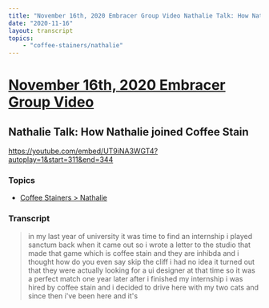 ```yaml
---
title: "November 16th, 2020 Embracer Group Video Nathalie Talk: How Nathalie joined Coffee Stain"
date: "2020-11-16"
layout: transcript
topics:
    - "coffee-stainers/nathalie"
---
```

# [November 16th, 2020 Embracer Group Video](../2020-11-16.md)
## Nathalie Talk: How Nathalie joined Coffee Stain
https://youtube.com/embed/UT9iNA3WGT4?autoplay=1&start=311&end=344

### Topics
* [Coffee Stainers > Nathalie](../topics/coffee-stainers/nathalie.md)

### Transcript

> in my last year of university it was time to find an internship i played sanctum back when it came out so i wrote a letter to the studio that made that game which is coffee stain and they are inhibda and i thought how do you even say skip the cliff i had no idea it turned out that they were actually looking for a ui designer at that time so it was a perfect match one year later after i finished my internship i was hired by coffee stain and i decided to drive here with my two cats and since then i've been here and it's
